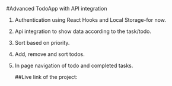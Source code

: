 #Advanced TodoApp with API integration 
1. Authentication using React Hooks and Local Storage-for now.
2. Api integration to show data according to the task/todo.
3. Sort based on priority.
4. Add, remove and sort todos.
5. In page navigation of todo and completed tasks.

   ##Live link of the project:



